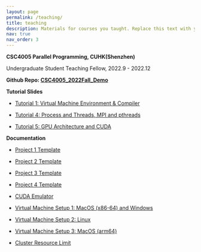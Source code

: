 ```yaml
---
layout: page
permalink: /teaching/
title: teaching
description: Materials for courses you taught. Replace this text with your description.
nav: true
nav_order: 3
---
```


**CSC4005 Parallel Programming, CUHK(Shenzhen)** 

Undergraduate Student Teaching Fellow, 2022.9 - 2022.12

**Github Repo: [CSC4005_2022Fall_Demo](https://github.com/bokesyo/CSC4005_2022Fall_Demo)**

**Tutorial Slides**

- [Tutorial 1: Virtual Machine Environment & Compiler](/assets/teaching/CSC4005/CSC4005_Tutorial1.pdf)

- [Tutorial 4: Process and Threads, MPI and pthreads](/assets/teaching/CSC4005/CSC4005_Tutorial4_v2.pdf)

- [Tutorial 5: GPU Architecture and CUDA](/assets/teaching/CSC4005/CSC4005_Tutorial5_v3.pdf)

**Documentation**

- [Project 1 Template](/assets/teaching/CSC4005/project1.pdf)

- [Project 2 Template](/assets/teaching/CSC4005/project2.pdf)

- [Project 3 Template](/assets/teaching/CSC4005/project3.pdf)

- [Project 4 Template](/assets/teaching/CSC4005/project4.pdf)

- [CUDA Emulator](/assets/teaching/CSC4005/CUDA_Emulator_Manual.pdf)

- [Virtual Machine Setup 1: MacOS (x86-64) and Windows](/assets/teaching/CSC4005/vm_setup.pdf)

- [Virtual Machine Setup 2: Linux](/assets/teaching/CSC4005/vm_setup_for_linux.pdf)

- [Virtual Machine Setup 3: MacOS (arm64)](/assets/teaching/CSC4005/vm_setup_mac_arm.pdf)

- [Cluster Resource Limit](/assets/teaching/CSC4005/Cluster_Resource_Limit.pdf)









